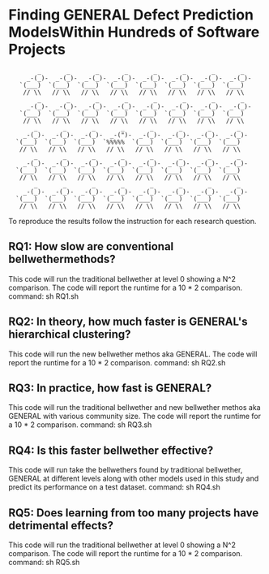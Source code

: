 # Finding GENERAL Defect Prediction ModelsWithin Hundreds of Software Projects

```
        _       _       _       _       _       _       _       _
     _-(_)-  _-(_)-  _-(_)-  _-(_)-  _-(_)-  _-(_)-  _-(_)-  _-(_)-
   `(___)  `(___)  `(___)  `(___)  `(___)  `(___)  `(___)  `(___)
    // \\   // \\   // \\   // \\   // \\   // \\   // \\   // \\
        _       _       _       _       _       _       _       _
     _-(_)-  _-(_)-  _-(_)-  _-(_)-  _-(_)-  _-(_)-  _-(_)-  _-(_)-
   `(___)  `(___)  `(___)  `(___)  `(___)  `(___)  `(___)  `(___)
    // \\   // \\   // \\   // \\   // \\   // \\   // \\   // \\
       _       _       _       _       _       _       _       _
    _-(_)-  _-(_)-  _-(_)-  _-(")-  _-(_)-  _-(_)-  _-(_)-  _-(_)-
  `(___)  `(___)  `(___)  `%%%%%  `(___)  `(___)  `(___)  `(___)
   // \\   // \\   // \\   // \\   // \\   // \\   // \\   // \\
       _       _       _       _       _       _       _       _
    _-(_)-  _-(_)-  _-(_)-  _-(_)-  _-(_)-  _-(_)-  _-(_)-  _-(_)-
  `(___)  `(___)  `(___)  `(___)  `(___)  `(___)  `(___)  `(___)
   // \\   // \\   // \\   // \\   // \\   // \\   // \\   // \\
       _       _       _       _       _       _       _       _
    _-(_)-  _-(_)-  _-(_)-  _-(_)-  _-(_)-  _-(_)-  _-(_)-  _-(_)-
  `(___)  `(___)  `(___)  `(___)  `(___)  `(___)  `(___)  `(___)
   // \\   // \\   // \\   // \\   // \\   // \\   // \\   // \\
```

To reproduce the results follow the instruction for each research question.
## RQ1: How slow are conventional bellwethermethods?
This code will run the traditional bellwether at level 0 showing a N^2 comparison. The code will report the runtime for a 10 * 2 comparison.
command: sh RQ1.sh

## RQ2: In theory, how much faster is GENERAL's hierarchical clustering?
This code will run the new bellwether methos aka GENERAL. The code will report the runtime for a 10 * 2 comparison.
command: sh RQ2.sh

## RQ3: In practice, how fast is  GENERAL?
This code will run the traditional bellwether and new bellwether methos aka GENERAL with various community size. The code will report the runtime for a 10 * 2 comparison.
command: sh RQ3.sh

## RQ4: Is this faster bellwether effective?
This code will run take the bellwethers found by traditional bellwether, GENERAL at different levels along with other models used in this study and predict its performance on a test dataset.
command: sh RQ4.sh

## RQ5: Does learning from too many projects have detrimental effects?
This code will run the traditional bellwether at level 0 showing a N^2 comparison. The code will report the runtime for a 10 * 2 comparison.
command: sh RQ5.sh
